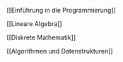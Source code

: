 [[Einführung in die Programmierung]]

[[Lineare Algebra]]

[[Diskrete Mathematik]]

[[Algorithmen und Datenstrukturen]]